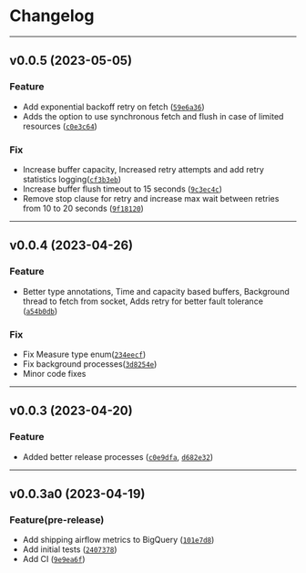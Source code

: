 # Changelog

[//]: # (Next Release)

---

## v0.0.5 (2023-05-05)
### Feature
* Add exponential backoff retry on fetch ([`59e6a36`](https://github.com/abyssnlp/airflow-metrics-gbq/commit/59e6a36d6531148d50d633cc838e8df9ea7b3c9e))
* Adds the option to use synchronous fetch and flush in case of limited resources ([`c0e3c64`](https://github.com/abyssnlp/airflow-metrics-gbq/commit/c0e3c64ec3dff97eefe2a9099cf34b9af6697205))

### Fix
* Increase buffer capacity, Increased retry attempts and add retry statistics logging([`cf3b3eb`](https://github.com/abyssnlp/airflow-metrics-gbq/commit/cf3b3eb2ff820d89d30b7e4fbcf4f7f48a198b7d))
* Increase buffer flush timeout to 15 seconds ([`9c3ec4c`](https://github.com/abyssnlp/airflow-metrics-gbq/commit/9c3ec4cd53e24a25d728c85b8f49b20b6266533a))
* Remove stop clause for retry and increase max wait between retries from 10 to 20 seconds ([`9f18120`](https://github.com/abyssnlp/airflow-metrics-gbq/commit/9f1812003660d670177fee6d3f02f35461a94709))

---

## v0.0.4 (2023-04-26)
### Feature
* Better type annotations, Time and capacity based buffers, Background thread to fetch from socket, Adds retry for better
fault tolerance ([`a54b0db`](https://github.com/abyssnlp/airflow-metrics-gbq/commit/a54b0db1e55d7822476d7812cd3749a2f99cc7b4))

### Fix
* Fix Measure type enum([`234eecf`](https://github.com/abyssnlp/airflow-metrics-gbq/commit/234eecfaf6760037ca4e71d21da4ea746cc49797))
* Fix background processes([`3d8254e`](https://github.com/abyssnlp/airflow-metrics-gbq/commit/3d8254e5752ae37261d51843993a4eec2986419c))
* Minor code fixes

---

## v0.0.3 (2023-04-20)
### Feature
* Added better release processes ([`c0e9dfa`](https://github.com/abyssnlp/airflow-metrics-gbq/commit/c0e9dfaf3cf03708d4426b79768aa0947e44c340),
[`d682e32`](https://github.com/abyssnlp/airflow-metrics-gbq/commit/d682e32484252fcc99484f05cc4ec785bd81febd))

---

## v0.0.3a0 (2023-04-19)
### Feature(pre-release)
* Add shipping airflow metrics to BigQuery ([`101e7d8`](https://github.com/abyssnlp/airflow-metrics-gbq/commit/101e7d8d263dddfa93e261b838fa64af8b02e8a2))
* Add initial tests ([`2407378`](https://github.com/abyssnlp/airflow-metrics-gbq/commit/24073780795b9ad1a12d8a70c629d1e155895141))
* Add CI ([`9e9ea6f`](https://github.com/abyssnlp/airflow-metrics-gbq/commit/9e9ea6f61053df874e025c8780fe52bd69a173c9))
